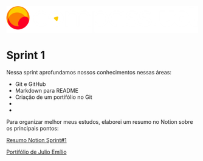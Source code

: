 ![Compass.Uol](./images/CompassUOL_Negativo_logo2.png)

# Sprint 1

Nessa sprint aprofundamos nossos conhecimentos nessas áreas:

* Git e GitHub
* Markdown para README
* Criação de um portifólio no Git
* 
*

Para organizar melhor meus estudos, elaborei um resumo no Notion sobre os principais pontos:

[Resumo Notion Sprint#1](https://spice-millennium-6c2.notion.site/Est-gio-Compass-UOL-f45dc30b12c94b4db14fc58a8125bda6)

[Portifólio de Julio Emílio](https://julioecl.github.io/)
